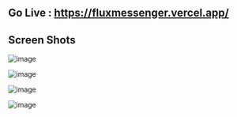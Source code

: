 ## Go Live : https://fluxmessenger.vercel.app/

## Screen Shots
![image](https://github.com/Iamaniketgupta/fluxmessenger/assets/115345548/07e6bea5-f123-44a0-8f34-88db95970541)

![image](https://github.com/Iamaniketgupta/fluxmessenger/assets/115345548/dde59b79-ceb2-4475-9482-e8c781141f4e)

![image](https://github.com/Iamaniketgupta/fluxmessenger/assets/115345548/c1d6b11e-b540-488a-bfe9-a75d12c04723)

![image](https://github.com/Iamaniketgupta/fluxmessenger/assets/115345548/82366032-2240-48ee-bb59-241523245f74)

